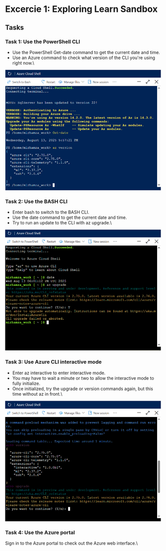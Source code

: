 # Excercie 1: Exploring Learn Sandbox

## Tasks

### Task 1: Use the PowerShell CLI
- Use the PowerShell Get-date command to get the current date and time.
- Use an Azure command to check what version of the CLI you're using right now.\
  
![Task 1](Screenshots/M1-Ex-1(T1).PNG)

### Task 2: Use the BASH CLI
- Enter bash to switch to the BASH CLI.
- Use the date command to get the current date and time.
- Try to run an update to the CLI with az upgrade.\

![Task 2](Screenshots/M1-Ex-1(T2).PNG)

### Task 3: Use Azure CLI interactive mode
- Enter az interactive to enter interactive mode.
- You may have to wait a minute or two to allow the interactive mode to fully initialize.
- Once initialized, try the upgrade or version commands again, but this time without az in front.\

![Task 3](Screenshots/M1-Ex-1(T3).PNG)

### Task 4: Use the Azure portal
Sign in to the Azure portal to check out the Azure web interface.\



